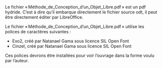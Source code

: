 Le fichier « Méthode_de_Conception_d’un_Objet_Libre.pdf » est un pdf hydride. C’est à dire qu’il embarque directement le fichier source odt, il peut être directement éditer par LibreOffice.

Le fichier « Méthode_de_Conception_d’un_Objet_Libre.pdf » utilise les polices de caractères suivantes :

* Exo2, créé par Natanael Gama sous licence SIL Open Font
* Cinzel, créé par Natanael Gama sous licence SIL Open Font

Ces polices devrons être installées pour voir l’ouvrage dans la forme voulu par l’auteur.
